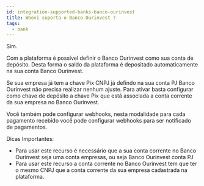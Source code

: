```yaml
---
id: integration-supported-banks-banco-ourinvest
title: Woovi suporta o Banco Ourinvest ?
tags:
  - bank
---
```


Sim.

Com a plataforma é possível definir o Banco Ourinvest como sua conta de depósito. Desta forma o saldo da plataforma é depositado automaticamente na sua conta Banco Ourinvest.

Se sua empresa já tem a chave Pix CNPJ já defindo na sua conta PJ Banco Ourinvest não precisa realizar nenhum ajuste. Para ativar basta configurar como chave de depósito a chave Pix que está associada a conta corrente da sua empresa no Banco Ourinvest.

Você também pode configurar webhooks, nesta modalidade para cada pagamento recebido você pode configurar webhooks para ser notificado de pagamentos.

Dicas Importantes:

- Para usar este recurso é necessário que a sua conta corrente no Banco Ourinvest seja uma conta empresas, ou seja Banco Ourinvest conta PJ
- Para usar este recurso a conta corrente no Banco Ourinvest tem que ter o mesmo CNPJ que a conta corrente da sua empresa cadastrada na plataforma.
